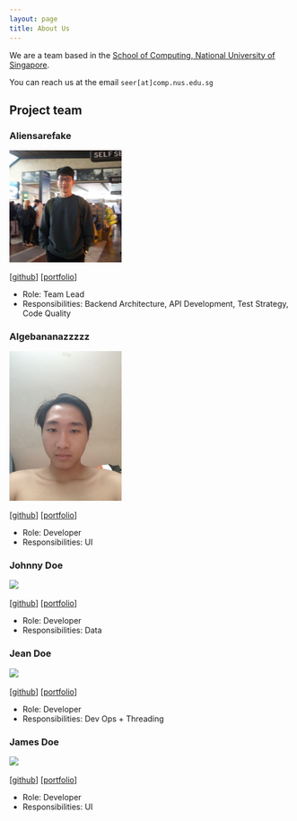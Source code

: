 ```yaml
---
layout: page
title: About Us
---
```


We are a team based in the [School of Computing, National University of Singapore](https://www.comp.nus.edu.sg).

You can reach us at the email `seer[at]comp.nus.edu.sg`

## Project team

### Aliensarefake

<img src="images/aliensarefake.png" width="200px">

[[github](https://github.com/aliensarefake)]
[[portfolio](team/aliensarefake.md)]

* Role: Team Lead
* Responsibilities: Backend Architecture, API Development, Test Strategy, Code Quality

### Algebananazzzzz

<img src="images/algebananazzzzz.png" width="200px">

[[github](http://github.com/algebananazzzzz)]
[[portfolio](team/algebananazzzzz.md)]

* Role: Developer
* Responsibilities: UI

### Johnny Doe

<img src="images/johndoe.png" width="200px">

[[github](http://github.com/johndoe)] [[portfolio](team/johndoe.md)]

* Role: Developer
* Responsibilities: Data

### Jean Doe

<img src="images/johndoe.png" width="200px">

[[github](http://github.com/johndoe)]
[[portfolio](team/johndoe.md)]

* Role: Developer
* Responsibilities: Dev Ops + Threading

### James Doe

<img src="images/johndoe.png" width="200px">

[[github](http://github.com/johndoe)]
[[portfolio](team/johndoe.md)]

* Role: Developer
* Responsibilities: UI
